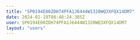 ```yaml
---
title: "SP0194E00ZDH74PFA1J6444W1320WQ3XFQX14DM7"
date: 2024-02-19T08:48:24.385Z
user: SP0194E00ZDH74PFA1J6444W1320WQ3XFQX14DM7
layout: "users"
---
```

    